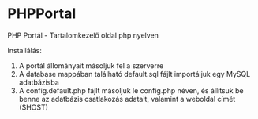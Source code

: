# PHPPortal

PHP Portál - Tartalomkezelő oldal php nyelven


Installálás:
1. A portál állományait másoljuk fel a szerverre
2. A database mappában található default.sql fájlt importáljuk egy MySQL adatbázisba
3. A config.default.php fájlt másoljuk le config.php néven, és állítsuk be benne
   az adatbázis csatlakozás adatait, valamint a weboldal címét ($HOST)